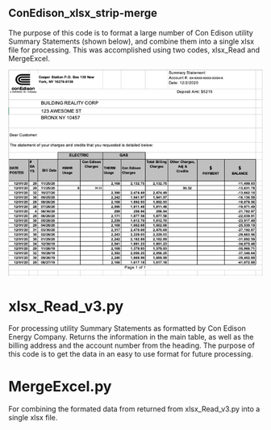 ## ConEdison_xlsx_strip-merge

The purpose of this code is to format a large number of Con Edison utility Summary Statements (shown below), and combine them into a single xlsx file for processing. This was accomplished using two codes, xlsx_Read and MergeExcel.


![Example Summary Statement](https://github.com/matt401215/ConEdison_xlsx_strip-merge/blob/main/images/sumStatementSample.png)

# xlsx_Read_v3.py

For processing utility Summary Statements as formatted by Con Edison Energy Company. Returns the information in the main table, as well as the billing address and the account number from the heading. The purpose of this code is to get the data in an easy to use format for future processing.


# MergeExcel.py

For combining the formated data from returned from xlsx_Read_v3.py into a single xlsx file.
